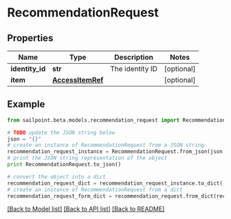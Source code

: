 # RecommendationRequest


## Properties
Name | Type | Description | Notes
------------ | ------------- | ------------- | -------------
**identity_id** | **str** | The identity ID | [optional] 
**item** | [**AccessItemRef**](AccessItemRef.md) |  | [optional] 

## Example

```python
from sailpoint.beta.models.recommendation_request import RecommendationRequest

# TODO update the JSON string below
json = "{}"
# create an instance of RecommendationRequest from a JSON string
recommendation_request_instance = RecommendationRequest.from_json(json)
# print the JSON string representation of the object
print RecommendationRequest.to_json()

# convert the object into a dict
recommendation_request_dict = recommendation_request_instance.to_dict()
# create an instance of RecommendationRequest from a dict
recommendation_request_form_dict = recommendation_request.from_dict(recommendation_request_dict)
```
[[Back to Model list]](../README.md#documentation-for-models) [[Back to API list]](../README.md#documentation-for-api-endpoints) [[Back to README]](../README.md)



